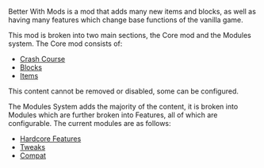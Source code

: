 Better With Mods is a mod that adds many new items and blocks, as well as having many features which change base functions of the vanilla game.

This mod is broken into two main sections, the Core mod and the Modules system.
The Core mod consists of:

* [Crash Course](crashcourse/index.md)
* [Blocks](blocks/index.md)
* [Items](items/index.md)

This content cannot be removed or disabled, some can be configured.  

The Modules System adds the majority of the content, it is broken into Modules which are further broken into Features, all of which are configurable. The current modules are as follows:
  
* [Hardcore Features](hardcore/index.md)  
* [Tweaks](tweaks/index.md)  
* [Compat](compat/index.md)  
